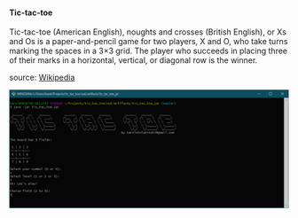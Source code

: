#### Tic-tac-toe

Tic-tac-toe (American English), noughts and crosses (British English), or Xs and Os is a paper-and-pencil game for two players, X and O, who take turns marking the spaces in a 3×3 grid. The player who succeeds in placing three of their marks in a horizontal, vertical, or diagonal row is the winner.

source: [Wikipedia](https://pl.wikipedia.org/wiki/Tic_Tac_Toe)

![pic start 1](https://raw.githubusercontent.com/karolskolasinski/tic_tac_toe/master/img/pic_full.png)
